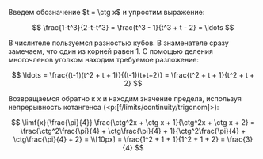 Введем обозначение $t = \ctg x$ и упростим выражение:

$$ \frac{1-t^3}{2-t-t^3} = \frac{t^3 - 1}{t^3 + t - 2} = \ldots $$

В числителе пользуемся разностью кубов. В знаменателе сразу замечаем, что один из корней равен $1$. С помощью деления многочленов уголком находим требуемое разложение:

$$ \ldots = \frac{(t-1)(t^2 + t + 1)}{(t-1)(t+t+2)} = \frac{t^2 + t + 1}{t^2 + t + 2} $$

Возвращаемся обратно к $x$ и находим значение предела, используя непрерывность котангенса (<p:[f/limits/continuity/trigonom]>):

$$ \limf{x}{\frac{\pi}{4}} \frac{\ctg^2x + \ctg x + 1}{\ctg^2x + \ctg x + 2} = \frac{\ctg^2\frac{\pi}{4} + \ctg\frac{\pi}{4} + 1}{\ctg^2\frac{\pi}{4} + \ctg\frac{\pi}{4} + 2} = \\[10px] = \frac{1^2 + 1 + 1}{1^2 + 1 + 2} = \frac{3}{4} $$